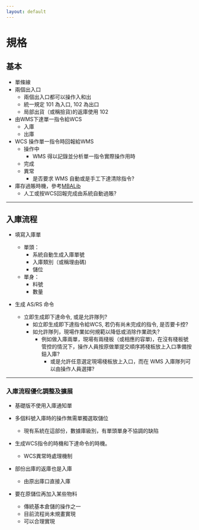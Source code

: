 ```yaml
---
layout: default
---
```

# 規格
## 基本
- 單條線
- 兩個出入口
  - 兩個出入口都可以操作入和出
  - 統一規定 101 為入口, 102 為出口
  - 局部出貨（或稱撿貨)的返庫使用 102
- 由WMS下達單一指令給WCS
  - 入庫
  - 出庫
- WCS 操作單一指令時回報給WMS
  - 操作中
    - WMS 得以記錄並分析單一指令實際操作用時
  - 完成
  - 異常
    - 是否要求 WMS 自動或是手工下達清除指令?
- 庫存過賬時機，參考[MBALib](https://wiki.mbalib.com/zh-tw/%E5%BA%93%E5%AD%98%E4%BF%A1%E6%81%AF)
  - 人工或按WCS回報完成由系統自動過賬?
  
***

## 入庫流程
- 填寫入庫單
  - 單頭：
    - 系統自動生成入庫單號
    - 入庫類別（或稱理由碼)
    - 儲位
  - 單身：
    - 料號
    - 數量
  
- 生成 AS/RS 命令
  - 立即生成即下達命令, 或是允許隊列?
    - 如立即生成即下達指令給WCS, 若仍有尚未完成的指令, 是否要卡控?
    - 如允許隊列，現場作業如何規範以降低或消除作業疏失?
      - 例如做入庫兩單，現場有兩棧板（或相應的容單)，在沒有棧板號管控的情況下，操作人員按原做單提交順序將棧板放上入口準備按鈕入庫?
        - 或是允許任意選定現場棧板放上入口，而在 WMS 入庫隊列可以由操作人員選擇?

***

### 入庫流程優化調整及擴展
- 基礎版不使用入庫通知單
- 多個料號入庫時的操作無需單獨選取儲位
  - 現有系統在這部份，數據庫級別，有單頭單身不協調的缺陷
- 生成WCS指令的時機和下達命令的時機。
  - WCS異常時處理機制


- 部份出庫的返庫也是入庫
  - 由原出庫口直接入庫
- 要在原儲位再加入某些物料
  - 傳統基本倉儲的操作之一
  - 目前流程尚未規畫實現
  - 可以合理實現


